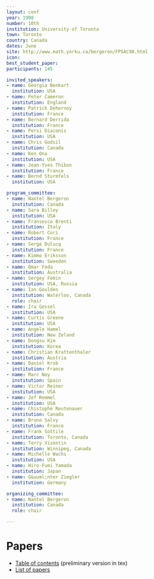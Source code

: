 ```yaml
---
layout: conf
year: 1998
number: 10th
institution: University of Toronto
town: Toronto
country: Canada
dates: June
site: http://www.math.yorku.ca/bergeron/FPSAC98.html
icon:
best_student_paper:
participants: 145

invited_speakers:
- name: Georgia Benkart
  institution: USA
- name: Peter Cameron
  institution: England
- name: Patrick Dehornoy
  institution: France
- name: Bernard Derrida
  institution: France
- name: Persi Diaconis
  institution: USA
- name: Chris Godsil
  institution: Canada
- name: Ken Ono
  institution: USA
- name: Jean-Yves Thibon
  institution: France
- name: Bernd Sturmfels
  institution: USA

program_committee:
- name: Nantel Bergeron
  institution: Canada
- name: Sara Billey
  institution: USA
- name: Fransesco Brenti
  institution: Italy
- name: Robert Cori
  institution: France
- name: Serge Dulucq
  institution: France
- name: Kimmo Eriksson
  institution: Sweeden
- name: Omar Foda
  institution: Australia
- name: Sergey Fomin
  institution: USA, Russia
- name: Ian Goulden
  institution: Waterloo, Canada
  role: chair
- name: Ira Gessel
  institution: USA
- name: Curtis Greene
  institution: USA
- name: Angele Hamel
  institution: New Zeland
- name: Dongsu Kim
  institution: Korea
- name: Christian Krattenthaler
  institution: Austria
- name: Daniel Krob
  institution: France
- name: Marc Noy
  institution: Spain
- name: Victor Reiner
  institution: USA
- name: Jef Remmel
  institution: USA
- name: Chistophe Reutenauer
  institution: Canada
- name: Bruno Salvy
  institution: France
- name: Frank Sottile
  institution: Toronto, Canada
- name: Terry Visentin
  institution: Winnipeg, Canada
- name: Michelle Wachs
  institution: USA
- name: Hiro-Fumi Yamada
  institution: Japan
- name: G&uuml;nter Ziegler
  institution: Germany

organizing_committee:
- name: Nantel Bergeron
  institution: Canada
  role: chair

---
```

# Papers

- <A HREF="ARTICLES/Content.tex">Table of contents</A> (preliminary version in tex)
- <A HREF="articles.html">List of papers</A>
